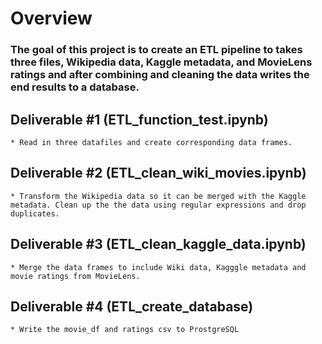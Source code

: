 # Overview 

### The goal of this project is to create an ETL pipeline to takes three files, Wikipedia data, Kaggle metadata, and MovieLens ratings and after combining and cleaning the data writes the end results to a database.

## Deliverable #1 (ETL_function_test.ipynb)
    * Read in three datafiles and create corresponding data frames.

## Deliverable #2 (ETL_clean_wiki_movies.ipynb)
    * Transform the Wikipedia data so it can be merged with the Kaggle metadata. Clean up the the data using regular expressions and drop duplicates.

## Deliverable #3 (ETL_clean_kaggle_data.ipynb)
    * Merge the data frames to include Wiki data, Kagggle metadata and movie ratings from MovieLens.

## Deliverable #4 (ETL_create_database)
    * Write the movie_df and ratings csv to ProstgreSQL


